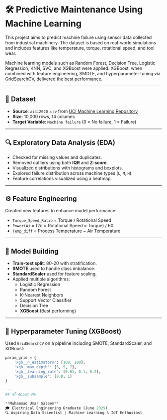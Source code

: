 # 🛠️ Predictive Maintenance Using Machine Learning

This project aims to predict machine failure using sensor data collected from industrial machinery. The dataset is based on real-world simulations and includes features like temperature, torque, rotational speed, and tool wear.

Machine learning models such as Random Forest, Decision Tree, Logistic Regression, KNN, SVC, and XGBoost were applied. XGBoost, when combined with feature engineering, SMOTE, and hyperparameter tuning via GridSearchCV, delivered the best performance.

---

## 📁 Dataset

- **Source**: `ai4i2020.csv` from [UCI Machine Learning Repository](https://archive.ics.uci.edu/dataset/601/ai4i+2020+predictive+maintenance+dataset)
- **Size**: 10,000 rows, 14 columns
- **Target Variable**: `Machine failure` (0 = No failure, 1 = Failure)

---

## 🔍 Exploratory Data Analysis (EDA)

- Checked for missing values and duplicates.
- Removed outliers using both **IQR** and **Z-score**.
- Visualized distributions with histograms and boxplots.
- Explored failure distribution across machine types (`L`, `M`, `H`).
- Feature correlations visualized using a heatmap.

---

## ⚙️ Feature Engineering

Created new features to enhance model performance:

- `Torque_Speed_Ratio` = Torque / Rotational Speed
- `Power(W)` = (2π × Rotational Speed × Torque) / 60
- `Temp_diff` = Process Temperature − Air Temperature

---

## 🧠 Model Building

- **Train-test split**: 80-20 with stratification.
- **SMOTE** used to handle class imbalance.
- **StandardScaler** used for feature scaling.
- Applied multiple algorithms:
  - Logistic Regression
  - Random Forest
  - K-Nearest Neighbors
  - Support Vector Classifier
  - Decision Tree
  - **XGBoost** (Best performing)

---

## 🔎 Hyperparameter Tuning (XGBoost)

Used `GridSearchCV` on a pipeline including SMOTE, StandardScaler, and XGBoost:

```python
param_grid = {
    'xgb__n_estimators': [100, 200],
    'xgb__max_depth': [3, 5, 7],
    'xgb__learning_rate': [0.01, 0.1, 0.2],
    'xgb__subsample': [0.8, 1]
}

---
## 📫 About Me

**Muhammad Umar Saleem**  
🎓 Electrical Engineering Graduate (June 2025)  
🔍 Aspiring Data Scientist | Machine Learning & IoT Enthusiast 

